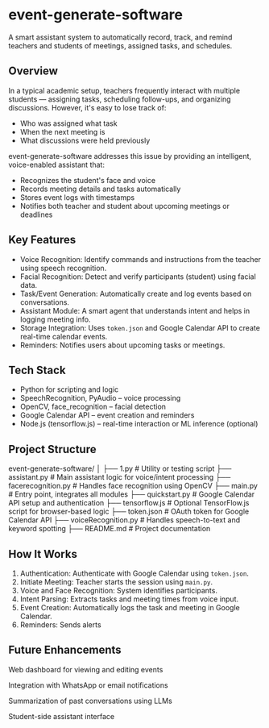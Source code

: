 # event-generate-software

A smart assistant system to automatically record, track, and remind teachers and students of meetings, assigned tasks, and schedules.

##  Overview

In a typical academic setup, teachers frequently interact with multiple students — assigning tasks, scheduling follow-ups, and organizing discussions. However, it's easy to lose track of:
- Who was assigned what task
- When the next meeting is
- What discussions were held previously

event-generate-software addresses this issue by providing an intelligent, voice-enabled assistant that:
- Recognizes the student's face and voice
- Records meeting details and tasks automatically
- Stores event logs with timestamps
- Notifies both teacher and student about upcoming meetings or deadlines

##  Key Features

- Voice Recognition: Identify commands and instructions from the teacher using speech recognition.
- Facial Recognition: Detect and verify participants (student) using facial data.
- Task/Event Generation: Automatically create and log events based on conversations.
- Assistant Module: A smart agent that understands intent and helps in logging meeting info.
- Storage Integration: Uses `token.json` and Google Calendar API to create real-time calendar events.
- Reminders: Notifies users about upcoming tasks or meetings.

##  Tech Stack

- Python for scripting and logic
- SpeechRecognition, PyAudio – voice processing
- OpenCV, face_recognition – facial detection
- Google Calendar API – event creation and reminders
- Node.js (tensorflow.js) – real-time interaction or ML inference (optional)

## Project Structure

event-generate-software/
│
├── 1.py # Utility or testing script
├── assistant.py # Main assistant logic for voice/intent processing
├── facerecognition.py # Handles face recognition using OpenCV
├── main.py # Entry point, integrates all modules
├── quickstart.py # Google Calendar API setup and authentication
├── tensorflow.js # Optional TensorFlow.js script for browser-based logic
├── token.json # OAuth token for Google Calendar API
├── voiceRecognition.py # Handles speech-to-text and keyword spotting
├── README.md # Project documentation


##  How It Works

1. Authentication: Authenticate with Google Calendar using `token.json`.
2. Initiate Meeting: Teacher starts the session using `main.py`.
3. Voice and Face Recognition: System identifies participants.
4. Intent Parsing: Extracts tasks and meeting times from voice input.
5. Event Creation: Automatically logs the task and meeting in Google Calendar.
6. Reminders: Sends alerts
   

 ## Future Enhancements
Web dashboard for viewing and editing events

Integration with WhatsApp or email notifications

Summarization of past conversations using LLMs

Student-side assistant interface


